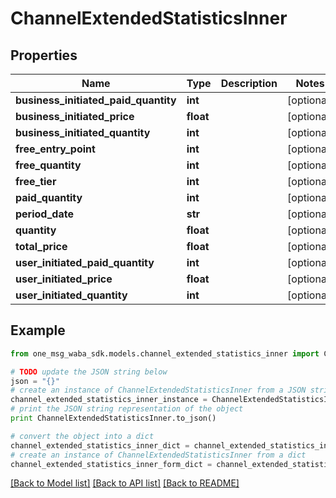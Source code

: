 # ChannelExtendedStatisticsInner


## Properties
Name | Type | Description | Notes
------------ | ------------- | ------------- | -------------
**business_initiated_paid_quantity** | **int** |  | [optional] 
**business_initiated_price** | **float** |  | [optional] 
**business_initiated_quantity** | **int** |  | [optional] 
**free_entry_point** | **int** |  | [optional] 
**free_quantity** | **int** |  | [optional] 
**free_tier** | **int** |  | [optional] 
**paid_quantity** | **int** |  | [optional] 
**period_date** | **str** |  | [optional] 
**quantity** | **float** |  | [optional] 
**total_price** | **float** |  | [optional] 
**user_initiated_paid_quantity** | **int** |  | [optional] 
**user_initiated_price** | **float** |  | [optional] 
**user_initiated_quantity** | **int** |  | [optional] 

## Example

```python
from one_msg_waba_sdk.models.channel_extended_statistics_inner import ChannelExtendedStatisticsInner

# TODO update the JSON string below
json = "{}"
# create an instance of ChannelExtendedStatisticsInner from a JSON string
channel_extended_statistics_inner_instance = ChannelExtendedStatisticsInner.from_json(json)
# print the JSON string representation of the object
print ChannelExtendedStatisticsInner.to_json()

# convert the object into a dict
channel_extended_statistics_inner_dict = channel_extended_statistics_inner_instance.to_dict()
# create an instance of ChannelExtendedStatisticsInner from a dict
channel_extended_statistics_inner_form_dict = channel_extended_statistics_inner.from_dict(channel_extended_statistics_inner_dict)
```
[[Back to Model list]](../README.md#documentation-for-models) [[Back to API list]](../README.md#documentation-for-api-endpoints) [[Back to README]](../README.md)


